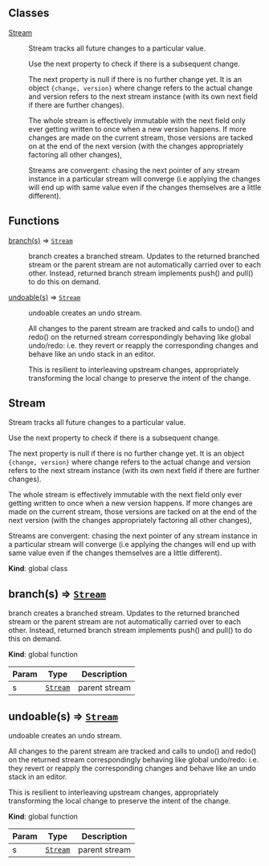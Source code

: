 ## Classes

<dl>
<dt><a href="#Stream">Stream</a></dt>
<dd><p>Stream tracks all future changes to a particular value.</p>
<p>Use the next property to check if there is a subsequent change.</p>
<p>The next property is null if there is no further change yet. It is
an object <code>{change, version}</code> where change refers to the actual
change and version refers to the next stream instance (with its own
next field if there are further changes).</p>
<p>The whole stream is effectively immutable with the next field only
ever getting written to once when a new version happens. If more
changes are made on the current stream, those versions are tacked
on at the end of the next version (with the changes appropriately
factoring all other changes),</p>
<p>Streams are convergent: chasing the next pointer of any stream
instance in a particular stream will converge (i.e applying the
changes will end up with same value even if the changes themselves
are a little different).</p>
</dd>
</dl>

## Functions

<dl>
<dt><a href="#branch">branch(s)</a> ⇒ <code><a href="#Stream">Stream</a></code></dt>
<dd><p>branch creates a branched stream.  Updates to the returned branched
stream or the parent stream are not automatically carried over to
each other.  Instead, returned branch stream implements push() and
pull() to do this on demand.</p>
</dd>
<dt><a href="#undoable">undoable(s)</a> ⇒ <code><a href="#Stream">Stream</a></code></dt>
<dd><p>undoable creates an undo stream.</p>
<p>All changes to the parent stream are tracked and calls to 
undo() and redo() on the returned stream correspondingly 
behaving like global undo/redo: i.e. they revert or reapply
the corresponding changes and behave like an undo stack in
an editor.</p>
<p>This is resilient to interleaving upstream changes, appropriately 
transforming the local change to preserve the intent of the
change.</p>
</dd>
</dl>

<a name="Stream"></a>

## Stream
Stream tracks all future changes to a particular value.

Use the next property to check if there is a subsequent change.

The next property is null if there is no further change yet. It is
an object `{change, version}` where change refers to the actual
change and version refers to the next stream instance (with its own
next field if there are further changes).

The whole stream is effectively immutable with the next field only
ever getting written to once when a new version happens. If more
changes are made on the current stream, those versions are tacked
on at the end of the next version (with the changes appropriately
factoring all other changes),

Streams are convergent: chasing the next pointer of any stream
instance in a particular stream will converge (i.e applying the
changes will end up with same value even if the changes themselves
are a little different).

**Kind**: global class  
<a name="branch"></a>

## branch(s) ⇒ [<code>Stream</code>](#Stream)
branch creates a branched stream.  Updates to the returned branched
stream or the parent stream are not automatically carried over to
each other.  Instead, returned branch stream implements push() and
pull() to do this on demand.

**Kind**: global function  

| Param | Type | Description |
| --- | --- | --- |
| s | [<code>Stream</code>](#Stream) | parent stream |

<a name="undoable"></a>

## undoable(s) ⇒ [<code>Stream</code>](#Stream)
undoable creates an undo stream.

All changes to the parent stream are tracked and calls to 
undo() and redo() on the returned stream correspondingly 
behaving like global undo/redo: i.e. they revert or reapply
the corresponding changes and behave like an undo stack in
an editor.

This is resilient to interleaving upstream changes, appropriately 
transforming the local change to preserve the intent of the
change.

**Kind**: global function  

| Param | Type | Description |
| --- | --- | --- |
| s | [<code>Stream</code>](#Stream) | parent stream |


